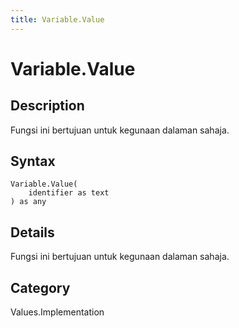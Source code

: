 ```yaml
---
title: Variable.Value
---
```


# Variable.Value


## Description

Fungsi ini bertujuan untuk kegunaan dalaman sahaja.


## Syntax

```powerquery
Variable.Value(
    identifier as text
) as any
```


## Details

Fungsi ini bertujuan untuk kegunaan dalaman sahaja.



## Category
Values.Implementation
